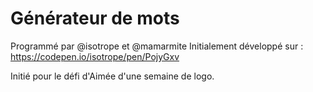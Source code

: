 # Générateur de mots
Programmé par @isotrope et @mamarmite
Initialement développé sur : https://codepen.io/isotrope/pen/PojyGxv

Initié pour le défi d'Aimée d'une semaine de logo.